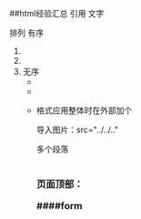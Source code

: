 ##html经验汇总
引用<a>
文字<p>
排列 有序<ol> <li> <li> <li> 
     无序<ul> <li> <li> <li> 

格式应用整体时在外部加个<div class>

导入图片：src="../../.."

多个段落<h1>
        <h2>
        <h3>

页面顶部：<nav>

####form
<form [formGroup]="loginFormGroup" (ngSubmit)="doLogin($event)">	


